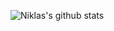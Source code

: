 ![Niklas's github stats](https://github-readme-stats.vercel.app/api?username=nstylo&count_private=true&show_icons=true&theme=onedark)
